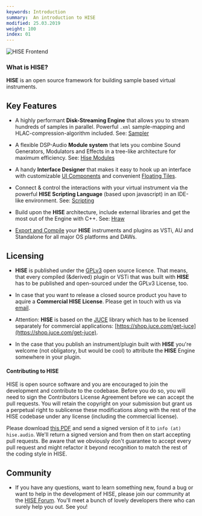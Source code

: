 ```yaml
---
keywords: Introduction
summary:  An introduction to HISE
modified: 25.03.2019
weight: 100
index: 01
---
```


![HISE Frontend](images/custom/hise_frontend.png:700px)

### What is HISE?

**HISE** is an open source framework for building sample based virtual instruments. 

## Key Features
- A highly performant **Disk-Streaming Engine** that allows you to stream hundreds of samples in parallel. Powerful `.xml` sample-mapping and HLAC-compression-algorithm included. See: [Sampler](/hise-modules/sound-generators/list/streamingsampler)

- A flexible DSP-Audio **Module system** that lets you combine Sound Generators, Modulators and Effects in a tree-like architecture for maximum efficiency. See: [Hise Modules](/hise-modules)

- A handy **Interface Designer** that makes it easy to hook up an interface with customizable [UI Components](/ui-components/plugin-components) and convenient [Floating Tiles](/ui-components/floating-tiles/plugin).

- Connect & control the interactions with your virtual instrument via the powerful **HISE Scripting Language** (based upon javascript) in an IDE-like environment. See: [Scripting](/scripting) 

- Build upon the **HISE** architecture, include external libraries and get the most out of the Engine with C++. See: [Hraw](/hraw)

- [Export and Compile](/working-with-hise/project-management/export) your **HISE** instruments and plugins as VSTi, AU and Standalone for all major OS platforms and DAWs. 


## Licensing
- **HISE** is published under the [GPLv3](http://www.gnu.org/licenses/gpl-3.0) open source licence. That means, that every compiled (&derived) plugin or VSTi that was built with **HISE** has to be published and open-sourced under the GPLv3 License, too.

- In case that you want to release a closed source product you have to aquire a **Commercial HISE License**. Please get in touch with us via [email](http://hise.audio).
  
- Attention: **HISE** is based on the [JUCE](http://www.juce.com) library which has to be licensed separately for commercial applications: [https://shop.juce.com/get-juce](https://shop.juce.com/get-juce). 
  
- In the case that you publish an instrument/plugin built with **HISE** you're welcome (not obligatory, but would be cool) to attribute the **HISE** Engine somewhere in your plugin.

#### Contributing to HISE

HISE is open source software and you are encouraged to join the development and contribute to the codebase. Before you do so, you will need to sign the Contributors License Agreement before we can accept the pull requests. You will retain the copyright on your submission but grant us a perpetual right to sublicense these modifications along with the rest of the HISE codebase under any license (including the commercial license).

Please download [this PDF](http://hise.audio/download/HISE_CLA.pdf) and send a signed version of it to `info (at) hise.audio`. We'll return a signed version and from then on start accepting pull requests. Be aware that we obviously don't guarantee to accept every pull request and might refactor it beyond recognition to match the rest of the coding style in HISE.

## Community
- If you have any questions, want to learn something new, found a bug or want to help in the development of HISE, please join our community at the [HISE Forum](https://forum.hise.audio/). You'll meet a bunch of lovely developers there who can surely help you out. See you!
